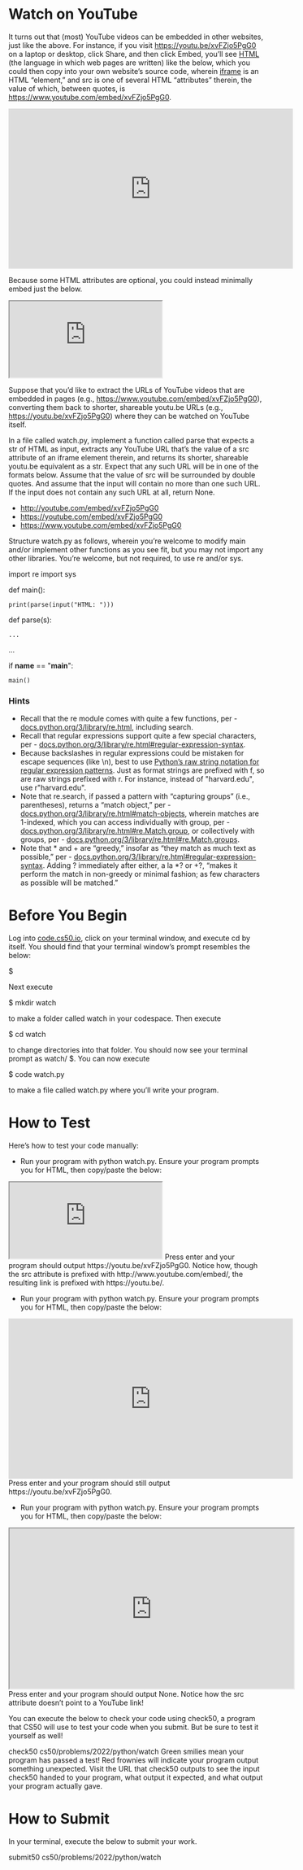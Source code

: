 # Watch on YouTube

It turns out that (most) YouTube videos can be embedded in other websites, just like the above. For instance, if you visit https://youtu.be/xvFZjo5PgG0 on a laptop or desktop, click Share, and then click Embed, you’ll see [HTML](https://en.wikipedia.org/wiki/HTML) (the language in which web pages are written) like the below, which you could then copy into your own website’s source code, wherein [iframe](https://developer.mozilla.org/en-US/docs/Web/HTML/Element/iframe) is an HTML “element,” and src is one of several HTML “attributes” therein, the value of which, between quotes, is https://www.youtube.com/embed/xvFZjo5PgG0.

<iframe width="560" height="315" src="https://www.youtube.com/embed/xvFZjo5PgG0" title="YouTube video player" frameborder="0" allow="accelerometer; autoplay; clipboard-write; encrypted-media; gyroscope; picture-in-picture" allowfullscreen></iframe>

Because some HTML attributes are optional, you could instead minimally embed just the below.

<iframe src="https://www.youtube.com/embed/xvFZjo5PgG0"></iframe>

Suppose that you’d like to extract the URLs of YouTube videos that are embedded in pages (e.g., https://www.youtube.com/embed/xvFZjo5PgG0), converting them back to shorter, shareable youtu.be URLs (e.g., https://youtu.be/xvFZjo5PgG0) where they can be watched on YouTube itself.

In a file called watch.py, implement a function called parse that expects a str of HTML as input, extracts any YouTube URL that’s the value of a src attribute of an iframe element therein, and returns its shorter, shareable youtu.be equivalent as a str. Expect that any such URL will be in one of the formats below. Assume that the value of src will be surrounded by double quotes. And assume that the input will contain no more than one such URL. If the input does not contain any such URL at all, return None.

* http://youtube.com/embed/xvFZjo5PgG0
* https://youtube.com/embed/xvFZjo5PgG0
* https://www.youtube.com/embed/xvFZjo5PgG0

Structure watch.py as follows, wherein you’re welcome to modify main and/or implement other functions as you see fit, but you may not import any other libraries. You’re welcome, but not required, to use re and/or sys.

import re
import sys


def main():
    
    print(parse(input("HTML: ")))


def parse(s):
    
    ...


...


if __name__ == "__main__":
    
    main()

### Hints

* Recall that the re module comes with quite a few functions, per - [docs.python.org/3/library/re.html](https://docs.python.org/3/library/re.html), including search.
* Recall that regular expressions support quite a few special characters, per - [docs.python.org/3/library/re.html#regular-expression-syntax](https://docs.python.org/3/library/re.html#regular-expression-syntax).
* Because backslashes in regular expressions could be mistaken for escape sequences (like \n), best to use [Python’s raw string notation for regular expression patterns](https://docs.python.org/3/library/re.html#module-re). Just as format strings are prefixed with f, so are raw strings prefixed with r. For instance, instead of "harvard\.edu", use r"harvard\.edu".
* Note that re.search, if passed a pattern with “capturing groups” (i.e., parentheses), returns a “match object,” per - [docs.python.org/3/library/re.html#match-objects](https://docs.python.org/3/library/re.html#match-objects), wherein matches are 1-indexed, which you can access individually with group, per - [docs.python.org/3/library/re.html#re.Match.group](https://docs.python.org/3/library/re.html#re.Match.group), or collectively with groups, per - [docs.python.org/3/library/re.html#re.Match.groups](https://docs.python.org/3/library/re.html#re.Match.groups).
* Note that * and + are “greedy,” insofar as “they match as much text as possible,” per - [docs.python.org/3/library/re.html#regular-expression-syntax](https://docs.python.org/3/library/re.html#regular-expression-syntax). Adding ? immediately after either, a la *? or +?, “makes it perform the match in non-greedy or minimal fashion; as few characters as possible will be matched.”

# Before You Begin
Log into [code.cs50.io](https://code.cs50.io/), click on your terminal window, and execute cd by itself. You should find that your terminal window’s prompt resembles the below:

$

Next execute

$ mkdir watch

to make a folder called watch in your codespace.
Then execute

$ cd watch

to change directories into that folder. You should now see your terminal prompt as watch/ $. You can now execute

$ code watch.py

to make a file called watch.py where you’ll write your program.

# How to Test

Here’s how to test your code manually:

* Run your program with python watch.py. Ensure your program prompts you for HTML, then copy/paste the below:
<iframe src="http://www.youtube.com/embed/xvFZjo5PgG0"></iframe>
Press enter and your program should output https://youtu.be/xvFZjo5PgG0. Notice how, though the src attribute is prefixed with http://www.youtube.com/embed/, the resulting link is prefixed with https://youtu.be/.

* Run your program with python watch.py. Ensure your program prompts you for HTML, then copy/paste the below:
<iframe width="560" height="315" src="https://www.youtube.com/embed/xvFZjo5PgG0" title="YouTube video player" frameborder="0" allow="accelerometer; autoplay; clipboard-write; encrypted-media; gyroscope; picture-in-picture" allowfullscreen></iframe>
Press enter and your program should still output https://youtu.be/xvFZjo5PgG0.

* Run your program with python watch.py. Ensure your program prompts you for HTML, then copy/paste the below:
<iframe width="560" height="315" src="https://cs50.harvard.edu/python"></iframe>
Press enter and your program should output None. Notice how the src attribute doesn’t point to a YouTube link!

You can execute the below to check your code using check50, a program that CS50 will use to test your code when you submit. But be sure to test it yourself as well!

check50 cs50/problems/2022/python/watch
Green smilies mean your program has passed a test! Red frownies will indicate your program output something unexpected. Visit the URL that check50 outputs to see the input check50 handed to your program, what output it expected, and what output your program actually gave.

# How to Submit

In your terminal, execute the below to submit your work.

submit50 cs50/problems/2022/python/watch
